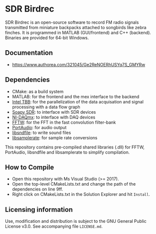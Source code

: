 # SDR Birdrec
SDR Birdrec is an open-source software to record FM radio signals transmitted from miniature backpacks attached to songbirds like zebra finches. It is programmed in MATLAB (GUI/frontend) and C++ (backend). Binaries are provided for 64-bit Windows.

## Documentation
* https://www.authorea.com/321045/Ge2ReNOERhUSYq7S_GMYRw

## Dependencies
* CMake: as a build system
* MATLAB: for the frontend and the mex interface to the backend
* [Intel TBB](https://github.com/01org/tbb): for the parallelization of the data acquisation and signal processing with a data flow graph
* [Soapy SDR](https://github.com/pothosware/SoapySDR): to interface with SDR devices
* [NI-DAQmx](https://www.ni.com/dataacquisition/nidaqmx.htm): to interface with DAQ devices
* [FFTW](https://github.com/FFTW/fftw3): for the FFT in the fast convolution filter-bank
* [PortAudio](http://www.portaudio.com/): for audio output
* [libsndfile](http://www.mega-nerd.com/libsndfile/): to write sound files
* [libsamplerate](http://www.mega-nerd.com/SRC/): for sample rate conversions

This repository contains pre-compiled shared libraries (.dll) for FFTW, PortAudio, libsndfile and libsamplerate to simplify compilation.

## How to Compile
* Open this repository with Ms Visual Studio (>= 2017).
* Open the top-level CMakeLists.txt and change the path of the dependencies on line 9ff. 
* Right click on CMakeLists.txt in the Solution Explorer and hit `Install`.

## Licensing information
Use, modification and distribution is subject to the GNU General Public License v3.0. See accompanying file `LICENSE.md`.
